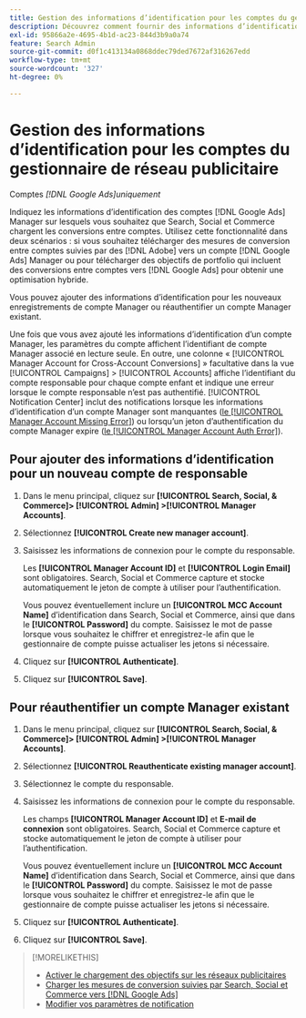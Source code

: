 ```yaml
---
title: Gestion des informations d’identification pour les comptes du gestionnaire de réseau publicitaire
description: Découvrez comment fournir des informations d’identification pour vos comptes  [!DNL Google Ads] .
exl-id: 95866a2e-4695-4b1d-ac23-844d3b9a0a74
feature: Search Admin
source-git-commit: d0f1c413134a0868ddec79ded7672af316267edd
workflow-type: tm+mt
source-wordcount: '327'
ht-degree: 0%

---
```


# Gestion des informations d’identification pour les comptes du gestionnaire de réseau publicitaire

Comptes *[!DNL Google Ads]uniquement*

Indiquez les informations d’identification des comptes [!DNL Google Ads] Manager sur lesquels vous souhaitez que Search, Social et Commerce chargent les conversions entre comptes. Utilisez cette fonctionnalité dans deux scénarios : si vous souhaitez télécharger des mesures de conversion entre comptes suivies par des [!DNL Adobe] vers un compte [!DNL Google Ads] Manager ou pour télécharger des objectifs de portfolio qui incluent des conversions entre comptes vers [!DNL Google Ads] pour obtenir une optimisation hybride.

<!-- [Maybe later: and c) sync conversion value rules for accounts that use cross-account conversion tracking with Google Ads.] -->

Vous pouvez ajouter des informations d’identification pour les nouveaux enregistrements de compte Manager ou réauthentifier un compte Manager existant.

Une fois que vous avez ajouté les informations d’identification d’un compte Manager, les paramètres du compte affichent l’identifiant de compte Manager associé en lecture seule. En outre, une colonne « [!UICONTROL Manager Account for Cross-Account Conversions] » facultative dans la vue [!UICONTROL Campaigns] > [!UICONTROL Accounts] affiche l’identifiant du compte responsable pour chaque compte enfant et indique une erreur lorsque le compte responsable n’est pas authentifié. [!UICONTROL Notification Center] inclut des notifications lorsque les informations d’identification d’un compte Manager sont manquantes ([le [!UICONTROL Manager Account Missing Error]](/help/search-social-commerce/notifications/notification-about.md)) ou lorsqu’un jeton d’authentification du compte Manager expire ([le [!UICONTROL Manager Account Auth Error]](/help/search-social-commerce/notifications/notification-about.md)).

## Pour ajouter des informations d’identification pour un nouveau compte de responsable

1. Dans le menu principal, cliquez sur **[!UICONTROL Search, Social, & Commerce]> [!UICONTROL Admin] >[!UICONTROL Manager Accounts]**.

1. Sélectionnez **[!UICONTROL Create new manager account]**.

1. Saisissez les informations de connexion pour le compte du responsable.

   Les **[!UICONTROL Manager Account ID]** et **[!UICONTROL Login Email]** sont obligatoires. Search, Social et Commerce capture et stocke automatiquement le jeton de compte à utiliser pour l’authentification.

   Vous pouvez éventuellement inclure un **[!UICONTROL MCC Account Name]** d’identification dans Search, Social et Commerce, ainsi que dans le **[!UICONTROL Password]** du compte. Saisissez le mot de passe lorsque vous souhaitez le chiffrer et enregistrez-le afin que le gestionnaire de compte puisse actualiser les jetons si nécessaire.

1. Cliquez sur **[!UICONTROL Authenticate]**.

1. Cliquez sur **[!UICONTROL Save]**.

## Pour réauthentifier un compte Manager existant

1. Dans le menu principal, cliquez sur **[!UICONTROL Search, Social, & Commerce]> [!UICONTROL Admin] >[!UICONTROL Manager Accounts]**.

1. Sélectionnez **[!UICONTROL Reauthenticate existing manager account]**.

1. Sélectionnez le compte du responsable.

1. Saisissez les informations de connexion pour le compte du responsable.

   Les champs **[!UICONTROL Manager Account ID]** et **E-mail de connexion** sont obligatoires. Search, Social et Commerce capture et stocke automatiquement le jeton de compte à utiliser pour l’authentification.

   Vous pouvez éventuellement inclure un **[!UICONTROL MCC Account Name]** d’identification dans Search, Social et Commerce, ainsi que dans le **[!UICONTROL Password]** du compte. Saisissez le mot de passe lorsque vous souhaitez le chiffrer et enregistrez-le afin que le gestionnaire de compte puisse actualiser les jetons si nécessaire.

1. Cliquez sur **[!UICONTROL Authenticate]**.

1. Cliquez sur **[!UICONTROL Save]**.

>[!MORELIKETHIS]
>
>* [Activer le chargement des objectifs sur les réseaux publicitaires](/help/search-social-commerce/tools/objective-upload-to-networks.md)
>* [Charger les mesures de conversion suivies par Search, Social et Commerce vers [!DNL Google Ads]](/help/search-social-commerce/tools/conversion-metrics-upload-to-google.md)
>* [Modifier vos paramètres de notification](/help/search-social-commerce/notifications/notification-edit.md)
